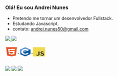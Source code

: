 ### Olá! Eu sou Andrei Nunes

- Pretendo me tornar um desenvolvedor Fullstack.
- Estudando Javascript.
- contato: andrei.nunes50@gmail.com

<div>
  <a href="https://github.com/rafaballerini">
  <img height="180em" src="https://github-readme-stats.vercel.app/api?username=andreinns&show_icons=true&theme=dark&include_all_commits=true&count_private=true"/>
  <img height="180em" src="https://github-readme-stats.vercel.app/api/top-langs/?username=andreinns&layout=compact&langs_count=7&theme=dark"/>
</div>
  
<div style="display: inline_block"><br>
  <img align="center" alt="Rafa-Html5" height="30" width="40" src="https://raw.githubusercontent.com/devicons/devicon/master/icons/html5/html5-original.svg">
  <img align="center" alt="Rafa-C" height="30" width="40" src="https://raw.githubusercontent.com/devicons/devicon/master/icons/c/c-original.svg">
  <img align="center" alt="Rafa-Javascript" height="30" width="40" src="https://raw.githubusercontent.com/devicons/devicon/master/icons/javascript/javascript-original.svg">
</div>
  
  ##
  
<div>
  <a href="https://instagram.com/andrei_nunessv" target="_blank"><img src="https://img.shields.io/badge/-Instagram-%23E4405F?style=for-the-badge&logo=instagram&logoColor=white" target="_blank"></a>
  <a href = "mailto:andrei.nunes50@gmail.com"><img src="https://img.shields.io/badge/-Gmail-%23333?style=for-the-badge&logo=gmail&logoColor=white" target="_blank"></a>
  <a href="https://www.linkedin.com/in/rafaella-ballerini-45875016a" target="_blank"><img src="https://img.shields.io/badge/-LinkedIn-%230077B5?style=for-the-badge&logo=linkedin&logoColor=white" target="_blank"></a> 
</div>   
  
